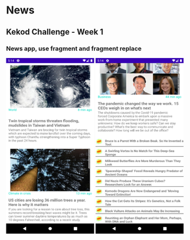 # News
## Kekod Challenge - Week 1
### News app, use fragment and fragment replace
<p>
<img src="https://github.com/yakupbilgen/NewsApp/blob/master/app/src/main/res/drawable-v24/UIOne.jpg" alt="News app ui" height="480" width="240"/>
<img src="https://github.com/yakupbilgen/NewsApp/blob/master/app/src/main/res/drawable-v24/UITwo.jpg" alt="News app ui" height="480" width="240"/>
</p>
